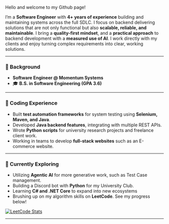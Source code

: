 Hello and welcome to my Github page! 

I’m a **Software Engineer** with **4+ years of experience** building and maintaining systems across the full SDLC. I focus on backend delivering solutions that are not only functional but also **scalable, reliable, and maintainable**. I bring a **quality-first mindset**, and a **practical approach** to backend development with a **measured use of AI**. I work directly with my clients and enjoy turning complex requirements into clear, working solutions.  

---

### 💼 Background
- **Software Engineer @ Momentum Systems**  
- 🎓 **B.S. in Software Engineering (GPA 3.6)** 

---

### 🔧 Coding Experience
- Built **test automation frameworks** for system testing using **Selenium, Maven, and Java**.  
- Developed **Java backend features**, integrating with multiple REST APIs.  
- Wrote **Python scripts** for university research projects and freelance client work.
- Working in teams to develop **full-stack websites** such as an E-commerce website.

---

### 🌱 Currently Exploring
- Utilizing **Agentic AI** for more generative work, such as Test Case management.
- Building a Discord bot with **Python** for my University Club.
- Learning **C# and .NET Core** to expand into new ecosystems
- Brushing up on my algorithm skills on **LeetCode**. See my progress below!
  
[![LeetCode Stats](https://leetcard.jacoblin.cool/Keen2Kode?theme=dark&ext=heatmap)](https://leetcode.com/Keen2Kode/)

---



